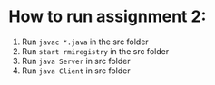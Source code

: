 # How to run assignment 2:
1. Run ```javac *.java``` in the src folder
2. Run ```start rmiregistry``` in the src folder
3. Run ```java Server``` in src folder
4. Run ```java Client``` in src folder